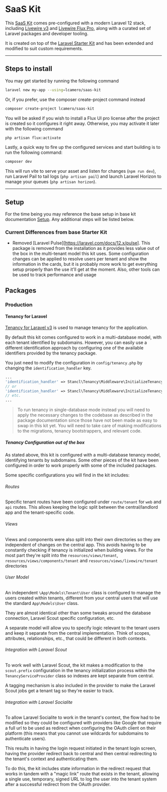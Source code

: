 # SaaS Kit

This [SaaS Kit](https://github.com/lcamero/saas-kit) comes pre-configured with a modern Laravel 12 stack, including [Livewire v3](https://livewire.laravel.com/) and [Livewire Flux Pro](https://fluxui.dev), along with a curated set of Laravel packages and developer tooling.

It is created on top of the [Laravel Starter Kit](https://github.com/lcamero/laravel-starter-kit) and has been extended and modified to suit custom requirements.

---

## Steps to install

You may get started by running the following command

```bash
laravel new my-app --using=lcamero/saas-kit
```

Or, if you prefer, use the composer create-project command instead

```bash
composer create-project lcamero/saas-kit
```

You will be asked if you wish to install a Flux UI pro license after the project is created so it configures it right away. Otherwise, you may activate it later with the following command

```bash
php artisan flux:activate
```

Lastly, a quick way to fire up the configured services and start building is to run the following command:

```bash
composer dev
```

This will run vite to serve your asset and listen for changes (`npm run dev`), run Laravel Pail to tail logs (`php artisan pail`) and launch Laravel Horizon to manage your queues (`php artisan horizon`).

---

## Setup

For the time being you may reference the base setup in base kit documentation [Setup](https://github.com/lcamero/laravel-starter-kit?tab=readme-ov-file#setup). Any additional steps will be listed below.

### Current Differences from base Starter Kit

- Removed [Laravel Pulse][https://laravel.com/docs/12.x/pulse]. This package is removed from the installation as it provides less value out of the box in the multi-tenant model this kit uses. Some configuration changes can be applied to resolve users per tenant and show the information in the cards, but it is probably more work to get everything setup properly than the use it'll get at the moment. Also, other tools can be used to track performance and usage

## Packages

### Production

#### Tenancy for Laravel

[Tenancy for Laravel v3](https://tenancyforlaravel.com/) is used to manage tenancy for the application.

By default this kit comes configured to work in a multi-database model, with each tenant identified by subdomains. However, you can easily use a different identification approach by configuring one of the available identifiers provided by the tenancy package.

You just need to modify the configuration in `config/tenancy.php` by changing the `identification_handler` key.

```php
...
'identification_handler' => Stancl\Tenancy\Middleware\InitializeTenancyBySubdomain::class,
// or
'identification_handler' => Stancl\Tenancy\Middleware\InitializeTenancyByDomain::class,
// etc.
...
```

> To run tenancy in single-database mode instead you will need to apply the necessary changes to the codebase as described in the package documentation since those have not been made as easy to swap in this kit yet. You will need to take care of making modifications to the migrations, tenancy bootstrappers, and relevant code.

##### Tenancy Configuration out of the box

As stated above, this kit is configured with a multi-database tenancy model, identifying tenants by subdomains. Some other pieces of the kit have been configured in order to work properly with some of the included packages.

Some specific configurations you will find in the kit includes:

###### Routes

Specific tenant routes have been configured under `route/tenant` for `web` and `api` routes. This allows keeping the logic split between the central/landlord app and the tenant-specific code.

###### Views

Views and components were also split into their own directories so they are independent of changes on the central app. This avoids having to be constantly checking if tenancy is initialized when building views. For the most part they're split into the `resources/views/tenant`, `resources/views/components/tenant` and `resources/views/livewire/tenant` directories

###### User Model

An independent `\App\Models\Tenant\User` class is configured to manage the users created within tenants, different from your central users that will use the standard `App\Models\User` class.

They are almost identical other than some tweaks around the database connection, Laravel Scout specific configuration, etc.

A separate model will allow you to specify logic relevant to the tenant users and keep it separate from the central implementation. Think of scopes, attributes, relationships, etc., that could be different in both contexts.

###### Integration with Laravel Scout

To work well with Laravel Scout, the kit makes a modification to the `scout.prefix` configuration in the tenancy initialization process within the `TenancyServiceProvider` class so indexes are kept separate from central.

A tagging mechanism is also included in the provider to make the Laravel Scout jobs get a tenant tag so they're easier to track.

###### Integration with Laravel Socialite

To allow Laravel Socialite to work in the tenant's context, the flow had to be modified so they could be configured with providers like Google that require a full url to be used as redirect when configuring the OAuth client on their platform (this means that you cannot use wildcards for subdomains to authenticate users).

This results in having the login request initiated in the tenant login screen, having the provider redirect back to central and then central redirecting to the tenant's context and authenticating them.

To do this, the kit includes state information in the redirect request that works in tandem with a "magic link" route that exists in the tenant, allowing a single use, temporary, signed URL to log the user into the tenant system after a successful redirect from the OAuth provider.